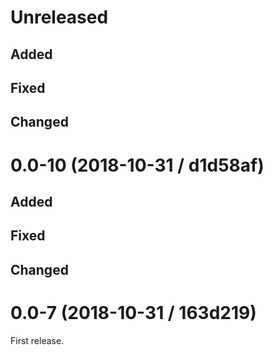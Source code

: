 # Unreleased

## Added

## Fixed

## Changed

# 0.0-10 (2018-10-31 / d1d58af)

## Added

## Fixed

## Changed

# 0.0-7 (2018-10-31 / 163d219)

First release.
